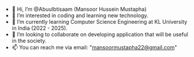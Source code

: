 - 👋 Hi, I’m @AbuuIbtisaam (Mansoor Hussein Mustapha)
- 👀 I’m interested in coding and learning new technology. 
- 🌱 I’m currently learning Computer Science Engineering at KL University in India (2022 - 2025).
- 💞️ I’m looking to collaborate on developing application that will be useful in the society.
- 📫 You can reach me via email: "mansoormustapha22@gmail.com"

<!---
AbuuIbtisaam/AbuuIbtisaam is a ✨ special ✨ repository because its `README.md` (this file) appears on your GitHub profile.
You can click the Preview link to take a look at your changes.
--->
